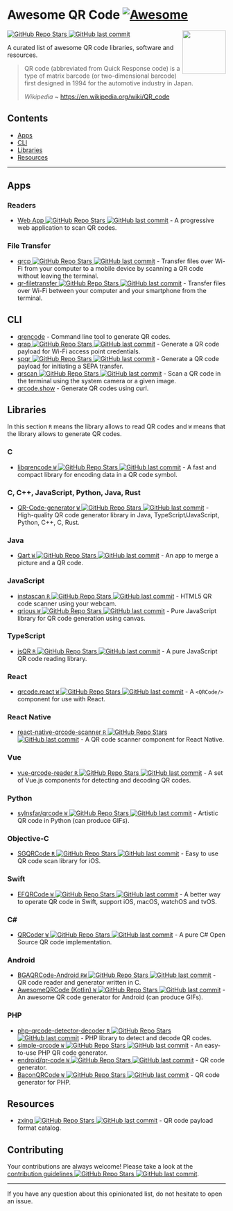 # Awesome QR Code [![Awesome](https://awesome.re/badge.svg)](https://github.com/sindresorhus/awesome)

[<img src="https://github.com/make-github-pseudonymous-again/awesome-qr-code/raw/main/repo-link.svg" align="right" width="100"> ![GitHub Repo Stars](https://img.shields.io/github/stars/make-github-pseudonymous-again/awesome-qr-code) ![GitHub last commit](https://img.shields.io/github/last-commit/make-github-pseudonymous-again/awesome-qr-code)](https://github.com/make-github-pseudonymous-again/awesome-qr-code#readme)

A curated list of awesome QR code libraries, software and resources.

> QR code (abbreviated from Quick Response code) is a type of matrix barcode (or two-dimensional barcode) first designed in 1994 for the automotive industry in Japan.
>
> *Wikipedia* ~ https://en.wikipedia.org/wiki/QR_code


## Contents

- [Apps](#apps)
- [CLI](#cli)
- [Libraries](#libraries)
- [Resources](#resources)

---

## Apps

### Readers

- [Web App ![GitHub Repo Stars](https://img.shields.io/github/stars/code-kotis/qr-code-scanner) ![GitHub last commit](https://img.shields.io/github/last-commit/code-kotis/qr-code-scanner)](https://github.com/code-kotis/qr-code-scanner) - A progressive web application to scan QR codes.

### File Transfer

- [qrcp ![GitHub Repo Stars](https://img.shields.io/github/stars/claudiodangelis/qrcp) ![GitHub last commit](https://img.shields.io/github/last-commit/claudiodangelis/qrcp)](https://github.com/claudiodangelis/qrcp) - Transfer files over Wi-Fi from your computer to a mobile device by scanning a QR code without leaving the terminal.
- [qr-filetransfer ![GitHub Repo Stars](https://img.shields.io/github/stars/sdushantha/qr-filetransfer) ![GitHub last commit](https://img.shields.io/github/last-commit/sdushantha/qr-filetransfer)](https://github.com/sdushantha/qr-filetransfer) - Transfer files over Wi-Fi between your computer and your smartphone from the terminal.

## CLI

- [qrencode](https://fukuchi.org/works/qrencode) - Command line tool to generate QR codes.
- [qrap ![GitHub Repo Stars](https://img.shields.io/github/stars/make-github-pseudonymous-again/qrap) ![GitHub last commit](https://img.shields.io/github/last-commit/make-github-pseudonymous-again/qrap)](https://github.com/make-github-pseudonymous-again/qrap) - Generate a QR code payload for Wi-Fi access point credentials.
- [spqr ![GitHub Repo Stars](https://img.shields.io/github/stars/make-github-pseudonymous-again/spqr) ![GitHub last commit](https://img.shields.io/github/last-commit/make-github-pseudonymous-again/spqr)](https://github.com/make-github-pseudonymous-again/spqr) - Generate a QR code payload for initiating a SEPA transfer.
- [qrscan ![GitHub Repo Stars](https://img.shields.io/github/stars/sayanarijit/qrscan) ![GitHub last commit](https://img.shields.io/github/last-commit/sayanarijit/qrscan)](https://github.com/sayanarijit/qrscan) - Scan a QR code in the terminal using the system camera or a given image.
- [qrcode.show](https://qrcode.show) - Generate QR codes using curl.

## Libraries

In this section `R` means the library allows to read QR codes and `W` means
that the library allows to generate QR codes.

### C

- [libqrencode `W` ![GitHub Repo Stars](https://img.shields.io/github/stars/fukuchi/libqrencode) ![GitHub last commit](https://img.shields.io/github/last-commit/fukuchi/libqrencode)](https://github.com/fukuchi/libqrencode) - A fast and compact library for encoding data in a QR code symbol.

### C, C++, JavaScript, Python, Java, Rust

- [QR-Code-generator `W` ![GitHub Repo Stars](https://img.shields.io/github/stars/nayuki/QR-Code-generator) ![GitHub last commit](https://img.shields.io/github/last-commit/nayuki/QR-Code-generator)](https://github.com/nayuki/QR-Code-generator) - High-quality QR code generator library in Java, TypeScript/JavaScript, Python, C++, C, Rust.

### Java

- [Qart `W` ![GitHub Repo Stars](https://img.shields.io/github/stars/scola/Qart) ![GitHub last commit](https://img.shields.io/github/last-commit/scola/Qart)](https://github.com/scola/Qart) - An app to merge a picture and a QR code.

### JavaScript

- [instascan `R` ![GitHub Repo Stars](https://img.shields.io/github/stars/schmich/instascan) ![GitHub last commit](https://img.shields.io/github/last-commit/schmich/instascan)](https://github.com/schmich/instascan) - HTML5 QR code scanner using your webcam.
- [qrious `W` ![GitHub Repo Stars](https://img.shields.io/github/stars/neocotic/qrious) ![GitHub last commit](https://img.shields.io/github/last-commit/neocotic/qrious)](https://github.com/neocotic/qrious) - Pure JavaScript library for QR code generation using canvas.

### TypeScript

- [jsQR `R` ![GitHub Repo Stars](https://img.shields.io/github/stars/cozmo/jsQR) ![GitHub last commit](https://img.shields.io/github/last-commit/cozmo/jsQR)](https://github.com/cozmo/jsQR) - A pure JavaScript QR code reading library.

### React

- [qrcode.react `W` ![GitHub Repo Stars](https://img.shields.io/github/stars/zpao/qrcode.react) ![GitHub last commit](https://img.shields.io/github/last-commit/zpao/qrcode.react)](https://github.com/zpao/qrcode.react) - A `<QRCode/>` component for use with React.

### React Native

- [react-native-qrcode-scanner `R` ![GitHub Repo Stars](https://img.shields.io/github/stars/moaazsidat/react-native-qrcode-scanner) ![GitHub last commit](https://img.shields.io/github/last-commit/moaazsidat/react-native-qrcode-scanner)](https://github.com/moaazsidat/react-native-qrcode-scanner) - A QR code scanner component for React Native.

### Vue

- [vue-qrcode-reader `R` ![GitHub Repo Stars](https://img.shields.io/github/stars/gruhn/vue-qrcode-reader) ![GitHub last commit](https://img.shields.io/github/last-commit/gruhn/vue-qrcode-reader)](https://github.com/gruhn/vue-qrcode-reader) - A set of Vue.js components for detecting and decoding QR codes.

### Python

- [sylnsfar/qrcode `W` ![GitHub Repo Stars](https://img.shields.io/github/stars/sylnsfar/qrcode) ![GitHub last commit](https://img.shields.io/github/last-commit/sylnsfar/qrcode)](https://github.com/sylnsfar/qrcode) - Artistic QR code in Python (can produce GIFs).

### Objective-C

- [SGQRCode `R` ![GitHub Repo Stars](https://img.shields.io/github/stars/kingsic/SGQRCode) ![GitHub last commit](https://img.shields.io/github/last-commit/kingsic/SGQRCode)](https://github.com/kingsic/SGQRCode) - Easy to use QR code scan library for iOS.

### Swift

- [EFQRCode `W` ![GitHub Repo Stars](https://img.shields.io/github/stars/EFPrefix/EFQRCode) ![GitHub last commit](https://img.shields.io/github/last-commit/EFPrefix/EFQRCode)](https://github.com/EFPrefix/EFQRCode) - A better way to operate QR code in Swift, support iOS, macOS, watchOS and tvOS.

### C\#

- [QRCoder `W` ![GitHub Repo Stars](https://img.shields.io/github/stars/codebude/QRCoder) ![GitHub last commit](https://img.shields.io/github/last-commit/codebude/QRCoder)](https://github.com/codebude/QRCoder) - A pure C# Open Source QR code implementation.

### Android

- [BGAQRCode-Android `RW` ![GitHub Repo Stars](https://img.shields.io/github/stars/bingoogolapple/BGAQRCode-Android) ![GitHub last commit](https://img.shields.io/github/last-commit/bingoogolapple/BGAQRCode-Android)](https://github.com/bingoogolapple/BGAQRCode-Android) - QR code reader and generator written in C.
- [AwesomeQRCode (Kotlin) `W` ![GitHub Repo Stars](https://img.shields.io/github/stars/SumiMakito/AwesomeQRCode) ![GitHub last commit](https://img.shields.io/github/last-commit/SumiMakito/AwesomeQRCode)](https://github.com/SumiMakito/AwesomeQRCode) - An awesome QR code generator for Android (can produce GIFs).

### PHP

- [php-qrcode-detector-decoder `R` ![GitHub Repo Stars](https://img.shields.io/github/stars/khanamiryan/php-qrcode-detector-decoder) ![GitHub last commit](https://img.shields.io/github/last-commit/khanamiryan/php-qrcode-detector-decoder)](https://github.com/khanamiryan/php-qrcode-detector-decoder) - PHP library to detect and decode QR codes.
- [simple-qrcode `W` ![GitHub Repo Stars](https://img.shields.io/github/stars/SimpleSoftwareIO/simple-qrcode) ![GitHub last commit](https://img.shields.io/github/last-commit/SimpleSoftwareIO/simple-qrcode)](https://github.com/SimpleSoftwareIO/simple-qrcode) - An easy-to-use PHP QR code generator.
- [endroid/qr-code `W` ![GitHub Repo Stars](https://img.shields.io/github/stars/endroid/qr-code) ![GitHub last commit](https://img.shields.io/github/last-commit/endroid/qr-code)](https://github.com/endroid/qr-code) - QR code generator.
- [BaconQRCode `W` ![GitHub Repo Stars](https://img.shields.io/github/stars/Bacon/BaconQRCode) ![GitHub last commit](https://img.shields.io/github/last-commit/Bacon/BaconQRCode)](https://github.com/Bacon/BaconQRCode) - QR code generator for PHP.


## Resources

- [zxing ![GitHub Repo Stars](https://img.shields.io/github/stars/zxing/zxing) ![GitHub last commit](https://img.shields.io/github/last-commit/zxing/zxing)](https://github.com/zxing/zxing/wiki/Barcode-Contents) - QR code payload format catalog.


## Contributing

Your contributions are always welcome! Please take a look at the [contribution guidelines ![GitHub Repo Stars](https://img.shields.io/github/stars/make-github-pseudonymous-again/awesome-qr-code) ![GitHub last commit](https://img.shields.io/github/last-commit/make-github-pseudonymous-again/awesome-qr-code)](https://github.com/make-github-pseudonymous-again/awesome-qr-code/blob/main/CONTRIBUTING.md).

---

If you have any question about this opinionated list, do not hesitate to open an issue.
